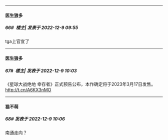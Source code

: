 

*****

####  医生狼多  
##### 66#         楼主| 发表于 2022-12-9 09:55

tga上官宣了



*****

####  医生狼多  
##### 67#         楼主| 发表于 2022-12-9 10:03

《星球大战绝地 幸存者》正式预告公布，本作确定将于2023年3月17日发售。 http://t.cn/A6KX3nMO ​​​

*****

####  猫不萌  
##### 68#       发表于 2022-12-9 10:06

南通走向？

